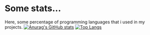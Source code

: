 # Some stats...

Here, some percentage of programming languages that i used in my projects.
[![Anurag's GitHub stats](https://github-readme-stats.vercel.app/api?username=tomieiro&theme=nord)](https://github.com/anuraghazra/github-readme-stats)
[![Top Langs](https://github-readme-stats.vercel.app/api/top-langs/?username=tomieiro&exclude_repo=cashand_case&theme=nord)](https://github.com/anuraghazra/github-readme-stats)

